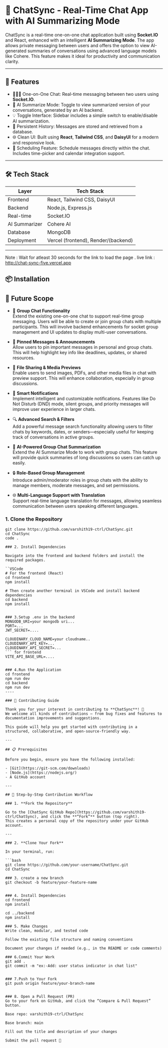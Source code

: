 # 💬 ChatSync - Real-Time Chat App with AI Summarizing Mode

ChatSync is a real-time one-on-one chat application built using **Socket.IO** and React, enhanced with an intelligent **AI Summarizing Mode**. The app allows private messaging between users and offers the option to view AI-generated summaries of conversations using advanced language models like Cohere. This feature makes it ideal for productivity and communication clarity.

---

## 🚀 Features

- 🧑‍🤝‍🧑 One-on-One Chat: Real-time messaging between two users using **Socket.IO**.
- 🧠 AI Summarize Mode: Toggle to view summarized version of your conversations, generated by an AI backend.
- 💡 Toggle Interface: Sidebar includes a simple switch to enable/disable AI summarization.
- 💬 Persistent History: Messages are stored and retrieved from a database.
- 🌐 Clean UI: Built using **React**, **Tailwind CSS**, and **DaisyUI** for a modern and responsive look.
- 📅 Scheduling Feature: Schedule messages directly within the chat. Includes time-picker and calendar integration support.
---


## 🛠️ Tech Stack

| Layer         | Tech Stack                            |
|---------------|----------------------------------------|
| Frontend      | React, Tailwind CSS, DaisyUI           |
| Backend       | Node.js, Express.js                    |
| Real-time     | Socket.IO                              |
| AI Summarizer |  Cohere AI       |
| Database      | MongoDB       |
| Deployment    | Vercel (frontend), Render/(backend) |

---
Note : Wait for atleast 30 seconds for the link to load the page . 
live link : http://chat-sync-five.vercel.app
## 📦 Installation

## 🔮 Future Scope

- 👥 **Group Chat Functionality**  
  Extend the existing one-on-one chat to support real-time group messaging. Users will be able to create or join group chats with multiple participants. This will involve backend enhancements for socket group management and UI updates to display multi-user conversations.

- 📌 **Pinned Messages & Announcements**  
  Allow users to pin important messages in personal and group chats. This will help highlight key info like deadlines, updates, or shared resources.

- 📎 **File Sharing & Media Previews**  
  Enable users to send images, PDFs, and other media files in chat with preview support. This will enhance collaboration, especially in group discussions.

- 🔔 **Smart Notifications**  
  Implement intelligent and customizable notifications. Features like Do Not Disturb (DND) mode, silent groups, and priority messages will improve user experience in larger chats.

- 🔍 **Advanced Search & Filters**  
  Add a powerful message search functionality allowing users to filter chats by keywords, dates, or senders—especially useful for keeping track of conversations in active groups.

- 🧠 **AI-Powered Group Chat Summarization**  
  Extend the AI Summarize Mode to work with group chats. This feature will provide quick summaries of long discussions so users can catch up easily.

- 🔒 **Role-Based Group Management**  
  Introduce admin/moderator roles in group chats with the ability to manage members, moderate messages, and set permissions.

- 🌐 **Multi-Language Support with Translation**  
  Support real-time language translation for messages, allowing seamless communication between users speaking different languages.

### 1. Clone the Repository

```VSCode
git clone https://github.com/varshith19-ctrl/ChatSync.git
cd ChatSync
code .

### 2. Install Dependencies

Navigate into the frontend and backend folders and install the required packages.

``VSCode
# For the frontend (React)
cd frontend
npm install

# Then create another terminal in VSCode and install backend dependencies
cd backend
npm install


### 3.Setup .env in the backend
MONGODB_URI=your mongodb uri...
PORT=...
JWT_SECRET=....

CLOUDINARY_CLOUD_NAME=your cloudname..
CLOUDINARY_API_KEY=...
CLOUDINARY_API_SECRET=...
``` for frontend
VITE_API_BASE_URL=....


### 4.Run the Application
cd frontend
npm run dev 
cd backend
npm run dev
----

### 🤝 Contributing Guide

Thank you for your interest in contributing to **ChatSync**! 🚀  
We welcome all kinds of contributions — from bug fixes and features to documentation improvements and suggestions.

This guide will help you get started with contributing in a structured, collaborative, and open-source-friendly way.

---

## 📋 Prerequisites

Before you begin, ensure you have the following installed:

- [Git](https://git-scm.com/downloads)
- [Node.js](https://nodejs.org/)
- A GitHub account

---

## 🧭 Step-by-Step Contribution Workflow

### 1. **Fork the Repository**

Go to the [ChatSync GitHub Repo](https://github.com/varshith19-ctrl/ChatSync), and click the **“Fork”** button (top right).  
This creates a personal copy of the repository under your GitHub account.

---

### 2. **Clone Your Fork**

In your terminal, run:

```bash
git clone https://github.com/your-username/ChatSync.git
cd ChatSync

### 3. create a new branch
git checkout -b feature/your-feature-name


### 4. Install Dependencies
cd frontend
npm install

cd ../backend
npm install

### 5. Make Changes 
Write clean, modular, and tested code

Follow the existing file structure and naming conventions

Document your changes if needed (e.g., in the README or code comments)

### 6.Commit Your Work
git add .
git commit -m "ex:-Add: user status indicator in chat list"


### 7.Push to Your Fork
git push origin feature/your-branch-name


### 8. Open a Pull Request (PR)
Go to your fork on GitHub, and click the “Compare & Pull Request” button.

Base repo: varshith19-ctrl/ChatSync

Base branch: main

Fill out the title and description of your changes

Submit the pull request 🎉






